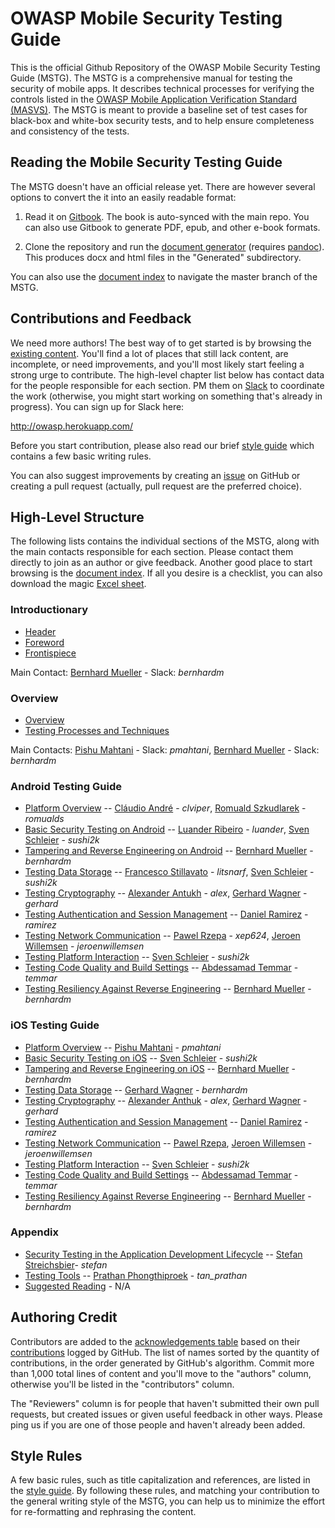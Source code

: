 # OWASP Mobile Security Testing Guide

This is the official Github Repository of the OWASP Mobile Security Testing Guide (MSTG). The MSTG is a comprehensive manual for testing the security of mobile apps. It describes technical processes for verifying the controls listed in the [OWASP Mobile Application Verification Standard (MASVS)](https://github.com/OWASP/owasp-masvs). The MSTG is meant to provide a baseline set of test cases for black-box and white-box security tests, and to help ensure completeness and consistency of the tests.

## Reading the Mobile Security Testing Guide

The MSTG doesn't have an official release yet. There are however several options to convert the it into an easily readable format:

1. Read it on [Gitbook](https://b-mueller.gitbooks.io/owasp-mobile-security-testing-guide/content/). The book is auto-synced with the main repo. You can also use Gitbook to generate PDF, epub, and other e-book formats.

2. Clone the repository and run the [document generator](https://github.com/OWASP/owasp-mstg/blob/master/Tools/generate_document.sh) (requires [pandoc](http://pandoc.org)). This produces docx and html files in the "Generated" subdirectory.

You can also use the [document index](https://rawgit.com/OWASP/owasp-mstg/master/Generated/OWASP-MSTG-Table-of-Contents.html) to navigate the master branch of the MSTG.

## Contributions and Feedback

We need more authors! The best way of to get started is by browsing the [existing content](https://b-mueller.gitbooks.io/owasp-mobile-security-testing-guide/content/). You'll find a lot of places that still lack content, are incomplete, or need improvements, and you'll most likely start feeling a strong urge to contribute. The high-level chapter list below has contact data for the people responsible for each section. PM them on [Slack](https://owasp.slack.com/messages/project-mobile_omtg/details/) to coordinate the work (otherwise, you might start working on something that's already in progress). You can sign up for Slack here:

http://owasp.herokuapp.com/

Before you start contribution, please also read our brief [style guide](https://github.com/b-mueller/owasp-mstg/blob/master/style_guide.md) which contains a few basic writing rules.

You can also suggest improvements by creating an [issue](https://github.com/OWASP/owasp-mstg/issues) on GitHub or creating a pull request (actually, pull request are the preferred choice).

## High-Level Structure

The following lists contains the individual sections of the MSTG, along with the main contacts responsible for each section. Please contact them directly to join as an author or give feedback. Another good place to start browsing is the [document index](https://rawgit.com/OWASP/owasp-mstg/master/Generated/OWASP-MSTG-Table-of-Contents.html). If all you desire is a checklist, you can also download the magic [Excel sheet](Checklists/OWASP-MSTG-Mobile-AppSec-Tests.xlsx).

### Introductionary

- [Header](Document/0x00-Header.md)
- [Foreword](Document/0x01-Foreword.md)
- [Frontispiece](Document/0x02-Frontispiece.md)

Main Contact: [Bernhard Mueller](https://github.com/b-mueller) - Slack: *bernhardm*

### Overview

* [Overview](Document/0x03-Overview.md)
* [Testing Processes and Techniques](Document/0x04-Testing-Processes-and-Techniques.md)

Main Contacts: [Pishu Mahtani](https://github.com/mpishu) - Slack: *pmahtani*, [Bernhard Mueller](https://github.com/b-mueller) - Slack: *bernhardm*

### Android Testing Guide

- [Platform Overview](Document/0x05a-Platform-Overview.md) -- [Cláudio André](https://github.com/clviper) - *clviper*, [Romuald Szkudlarek](https://github.com/romualdszkudlarek) - *romualds*
- [Basic Security Testing on Android](Document/0x05b-Basic-Security_Testing.md) -- [Luander Ribeiro](https://github.com/luander) - *luander*, [Sven Schleier](https://github.com/sushi2k) - *sushi2k*
- [Tampering and Reverse Engineering on Android](Document/0x05b-Reverse-Engineering-and-Tampering.md) -- [Bernhard Mueller](https://github.com/b-mueller) - *bernhardm*
- [Testing Data Storage](Document/0x05d-Testing-Data-Storage.md) -- [Francesco Stillavato](https://github.com/litsnarf) - *litsnarf*, [Sven Schleier](https://github.com/sushi2k) - *sushi2k*
- [Testing Cryptography](Document/0x05e-Testing-Cryptography.md) --  [Alexander Antukh](https://github.com/c0rdis) - *alex*, [Gerhard Wagner](https://github.com/thec00n) - *gerhard*
- [Testing Authentication and Session Management](Document/0x05f-Testing-Authentication.md) -- [Daniel Ramirez](https://github.com/ram7rez) - *ramirez*
- [Testing Network Communication](Document/0x05g-Testing-Network-Communication.md) -- [Pawel Rzepa](https://github.com/th3g1itch) - *xep624*, [Jeroen Willemsen](https://github.com/commjoen) - *jeroenwillemsen*
- [Testing Platform Interaction](Document/0x05h-Testing-Platform-Interaction.md) -- [Sven Schleier](https://github.com/sushi2k) - *sushi2k*
- [Testing Code Quality and Build Settings](Document/0x05i-Testing-Code-Quality-and-Build-Settings.md) -- [Abdessamad Temmar](https://github.com/TmmmmmR) - *temmar*
- [Testing Resiliency Against Reverse Engineering](Document/0x05j-Testing-Resiliency-Against-Reverse-Engineering.md) -- [Bernhard Mueller](https://github.com/b-mueller) - *bernhardm*

### iOS Testing Guide

- [Platform Overview](Document/0x06a-Platform-Overview.md) -- [Pishu Mahtani](https://github.com/mpishu) - *pmahtani*
- [Basic Security Testing on iOS](Document/0x06b-Basic-Security-Testing.md) -- [Sven Schleier](https://github.com/sushi2k) - *sushi2k*
- [Tampering and Reverse Engineering on iOS](Document/0x06c-Reverse-Engineering-and-Tampering.md) -- [Bernhard Mueller](https://github.com/b-mueller) - *bernhardm*
- [Testing Data Storage](Document/0x06d-Testing-Data-Storage.md) -- [Gerhard Wagner](https://github.com/thec00n) - *bernhardm*
- [Testing Cryptography](Document/0x06e-Testing-Cryptography.md) --  [Alexander Anthuk](https://github.com/c0rdis) - *alex*, [Gerhard Wagner](https://github.com/thec00n) - *gerhard*
- [Testing Authentication and Session Management](Document/0x06f-Testing-Authentication-and-Session-Management.md) --  [Daniel Ramirez](https://github.com/ram7rez) - *ramirez*
- [Testing Network Communication](Document/0x06g-Testing-Network-Communication.md) -- [Pawel Rzepa](https://github.com/th3g1itch), [Jeroen Willemsen](https://github.com/commjoen) - *jeroenwillemsen*
- [Testing Platform Interaction](Document/0x06h-Testing-Platform-Interaction.md) -- [Sven Schleier](https://github.com/sushi2k) - *sushi2k*
- [Testing Code Quality and Build Settings](Document/0x06i-Testing-Code-Quality-and-Build-Settings.md) -- [Abdessamad Temmar](https://github.com/TmmmmmR) - *temmar*
- [Testing Resiliency Against Reverse Engineering](Document/0x06j-Testing-Resiliency-Against-Reverse-Engineering.md) -- [Bernhard Mueller](https://github.com/b-mueller) - *bernhardm*

### Appendix

* [Security Testing in the Application Development Lifecycle](Document/0x07-Security-Testing-SDLC.md) -- [Stefan Streichsbier](https://github.com/streichsbaer)- *stefan*
* [Testing Tools](Document/0x08-Testing-Tools.md) -- [Prathan Phongthiproek](https://github.com/tanprathan/) - *tan_prathan*
* [Suggested Reading](Document/0x09-Suggested-Reading.md) - N/A

## Authoring Credit

Contributors are added to the [acknowledgements table](Document/0x02-Frontispiece.md#acknowledgements) based on their [contributions](https://github.com/OWASP/owasp-mstg/graphs/contributors) logged by GitHub. The list of names sorted by the quantity of contributions, in the order generated by GitHub's algorithm. Commit more than 1,000 total lines of content and you'll move to the "authors" column, otherwise you'll be listed in the "contributors" column.

The "Reviewers" column is for people that haven't submitted their own pull requests, but created issues or given useful feedback in other ways. Please ping us if you are one of those people and haven't already been added.

## Style Rules

A few basic rules, such as title capitalization and references, are listed in the [style guide](style_guide.md). By following these rules, and matching your contribution to the general writing style of the MSTG, you can help us to minimize the effort for re-formatting and rephrasing the content.

